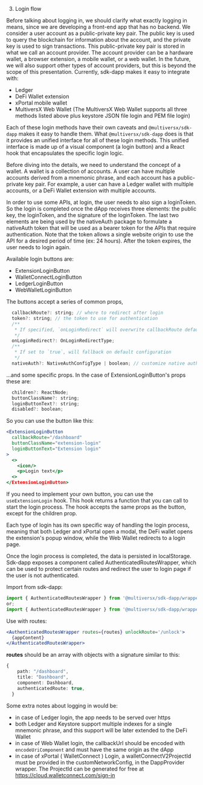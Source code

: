 3. Login flow

Before talking about logging in, we should clarify what exactly logging in means, since we are developing a front-end app that has no backend. 
We consider a user account as a public-private key pair. The public key is used to query the blockchain for information about the account, and the private key is used to sign transactions.
This public-private key pair is stored in what we call an account provider. The account provider can be a hardware wallet, a browser extension, a mobile wallet, or a web wallet. In the future, we will also support other types of account providers, but this is beyond the scope of this presentation. Currently, sdk-dapp makes it easy to integrate with:
- Ledger
- DeFi Wallet extension
- xPortal mobile wallet
- MultiversX Web Wallet (The MultiversX Web Wallet supports all three methods listed above 
plus keystore JSON file login and PEM file login)

Each of these login methods have their own caveats and `@multiversx/sdk-dapp` makes it easy to handle them. What `@multiversx/sdk-dapp` does is that it provides an unified interface for all of these login methods. This unified interface is made up of a visual component (a login button) and a React hook that encapsulates the specific login logic. 

Before diving into the details, we need to understand the concept of a wallet. A wallet is a collection of accounts. A user can have multiple accounts derived from a mnemonic phrase, and each account has a public-private key pair. For example, a user can have a Ledger wallet with multiple accounts, or a DeFi Wallet extension with multiple accounts. 

In order to use some APIs, at login, the user needs to also sign a loginToken. So the login is completed once the dApp receives three elements: the public key, the loginToken, and the signature of the loginToken. The last two elements are being used by the nativeAuth package to formulate a nativeAuth token that will be used as a bearer token for the APIs that require authentication. Note that the token allows a single website origin to use the API for a desired period of time (ex: 24 hours). After the token expires, the user needs to login again.

Available login buttons are:
- ExtensionLoginButton
- WalletConnectLoginButton
- LedgerLoginButton
- WebWalletLoginButton

The buttons accept a series of common props,

```jsx
  callbackRoute?: string; // where to redirect after login
  token?: string; // the token to use for authentication
  /**
   * If specified, `onLoginRedirect` will overwrite callbackRoute default navigation
   */
  onLoginRedirect?: OnLoginRedirectType;
  /**
   * If set to `true`, will fallback on default configuration
   */
  nativeAuth?: NativeAuthConfigType | boolean; // customize native auth timeout for example
```

...and some specific props. In the case of ExtensionLoginButton's props these are:

```jsx
  children?: ReactNode;
  buttonClassName?: string;
  loginButtonText?: string;
  disabled?: boolean;
```

So you can use the button like this:

```jsx
<ExtensionLoginButton
  callbackRoute="/dashboard"
  buttonClassName="extension-login"
  loginButtonText="Extension login"
>
  <>
    <icon/>
    <p>Login text</p>
  <>
</ExtensionLoginButton>
```

If you need to implement your own button, you can use the `useExtensionLogin` hook. This hook returns a function that you can call to start the login process. The hook accepts the same props as the button, except for the children prop. 

Each type of login has its own specific way of handling the login process, meaning that both Ledger and xPortal open a modal, the DeFi wallet opens the extension's popup window, while the Web Wallet redirects to a login page. 

Once the login process is completed, the data is persisted in localStorage. Sdk-dapp exposes a component called AuthenticatedRoutesWrapper, which can be used to protect certain routes and redirect the user to login page if the user is not authenticated.

Import from sdk-dapp:

```typescript
import { AuthenticatedRoutesWrapper } from '@multiversx/sdk-dapp/wrappers/AuthenticatedRoutesWrapper';
or;
import { AuthenticatedRoutesWrapper } from '@multiversx/sdk-dapp/wrappers';
```

Use with routes:

```jsx
<AuthenticatedRoutesWrapper routes={routes} unlockRoute='/unlock'>
  {appContent}
</AuthenticatedRoutesWrapper>
```

**routes** should be an array with objects with a signature similar to this:

```typescript
{
    path: "/dashboard",
    title: "Dashboard",
    component: Dashboard,
    authenticatedRoute: true,
  }
```

Some extra notes about logging in would be:
- in case of Ledger login, the app needs to be served over https
- both Ledger and Keystore support multiple indexes for a single mnemonic phrase, and this support will be later extended to the DeFi Wallet
- in case of Web Wallet login, the callbackUrl should be encoded with `encodeUriComponent` and must have the same origin as the dApp
- in case of xPortal ( WalletConnect ) Login, a walletConnectV2ProjectId must be provided in the customNetworkConfig, in the DappProvider wrapper. The ProjectId can be generated for free at https://cloud.walletconnect.com/sign-in


